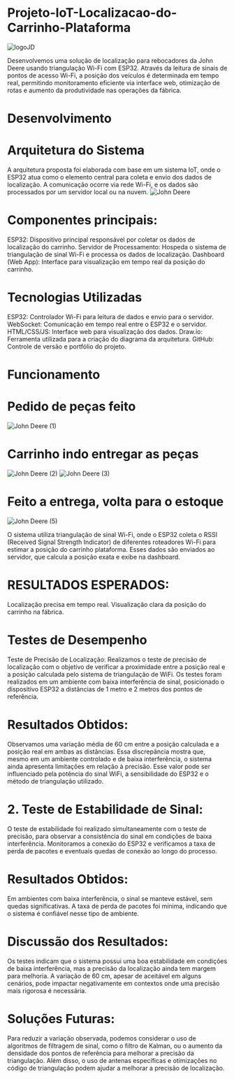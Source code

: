 # Projeto-IoT-Localizacao-do-Carrinho-Plataforma
![logoJD](https://github.com/user-attachments/assets/e011641c-6f20-4fcd-b0ac-6c3bde74d0a6)

 Desenvolvemos uma solução de localização para rebocadores da John Deere usando triangulação Wi-Fi com ESP32. Através da leitura de sinais de pontos de acesso Wi-Fi, a posição dos veículos é determinada em tempo real, permitindo monitoramento eficiente via interface web, otimização de rotas e aumento da produtividade nas operações da fábrica.
# Desenvolvimento
 # Arquitetura do Sistema
  A arquitetura proposta foi elaborada com base em um sistema IoT, onde o ESP32 atua como o elemento central para coleta e envio dos dados de localização. A comunicação ocorre via rede Wi-Fi, e os dados são processados por um servidor local ou na nuvem.
  ![John Deere](https://github.com/user-attachments/assets/0b59af4f-719c-49e8-a7d9-f9a46e8babba)
 
 # Componentes principais:
  ESP32: Dispositivo principal responsável por coletar os dados de localização do carrinho.
  Servidor de Processamento: Hospeda o sistema de triangulação de sinal Wi-Fi e processa os dados de localização.
  Dashboard (Web App): Interface para visualização em tempo real da posição do carrinho.
# Tecnologias Utilizadas
 ESP32: Controlador Wi-Fi para leitura de dados e envio para o servidor.
 WebSocket: Comunicação em tempo real entre o ESP32 e o servidor.
 HTML/CSS/JS: Interface web para visualização dos dados.
 Draw.io: Ferramenta utilizada para a criação do diagrama da arquitetura.
 GitHub: Controle de versão e portfólio do projeto.
# Funcionamento
 # Pedido de peças feito
 
 ![John Deere (1)](https://github.com/user-attachments/assets/c5f051c7-4f3d-4cf7-b1d4-36632bf4eaf4)
 
 # Carrinho indo entregar as peças 
 
 ![John Deere (2)](https://github.com/user-attachments/assets/30add42b-72e8-488c-9b79-b0d80fad1f3f)
 ![John Deere (3)](https://github.com/user-attachments/assets/e374ab92-9d37-4ecb-ba24-f75a1950e54c)

# Feito a entrega, volta para o estoque

 ![John Deere (5)](https://github.com/user-attachments/assets/3108be6e-ac76-40ab-8597-6cb6873a57ed)
 
 O sistema utiliza triangulação de sinal Wi-Fi, onde o ESP32 coleta o RSSI (Received Signal Strength Indicator) de diferentes roteadores Wi-Fi para estimar a posição do carrinho plataforma. Esses dados são enviados ao servidor, que calcula a posição exata e exibe na dashboard.
# RESULTADOS ESPERADOS:
 Localização precisa em tempo real.
 Visualização clara da posição do carrinho na fábrica.
 # Testes de Desempenho
  Teste de Precisão de Localização: Realizamos o teste de precisão de localização com o objetivo de verificar a proximidade entre a posição real e a posição calculada pelo sistema de triangulação de WiFi. Os testes foram realizados em um ambiente com baixa interferência de sinal, posicionado o dispositivo ESP32 a distâncias de 1 metro e 2 metros dos pontos de referência.
 # Resultados Obtidos:
 Observamos uma variação média de 60 cm entre a posição calculada e a posição real em ambas as distâncias. Essa discrepância mostra que, mesmo em um ambiente controlado e de baixa interferência, o sistema ainda apresenta limitações em relação à precisão. Esse valor pode ser influenciado pela potência do sinal WiFi, a sensibilidade do ESP32 e o método de triangulação utilizado.
 
 # 2. Teste de Estabilidade de Sinal:
  O teste de estabilidade foi realizado simultaneamente com o teste de precisão, para observar a consistência do sinal em condições de baixa interferência. Monitoramos a conexão do ESP32 e verificamos a taxa de perda de pacotes e eventuais quedas de conexão ao longo do processo.

 # Resultados Obtidos:
  Em ambientes com baixa interferência, o sinal se manteve estável, sem quedas significativas. A taxa de perda de pacotes foi mínima, indicando que o sistema é confiável nesse tipo de ambiente.

 # Discussão dos Resultados:
  Os testes indicam que o sistema possui uma boa estabilidade em condições de baixa interferência, mas a precisão da localização ainda tem margem para melhoria. A variação de 60 cm, apesar de aceitável em alguns cenários, pode impactar negativamente em contextos onde uma precisão mais rigorosa é necessária.

 # Soluções Futuras:
  Para reduzir a variação observada, podemos considerar o uso de algoritmos de filtragem de sinal, como o filtro de Kalman, ou o aumento da densidade dos pontos de referência para melhorar a precisão da triangulação. Além disso, o uso de antenas específicas e otimizações no código de triangulação podem ajudar a melhorar a precisão de localização.


